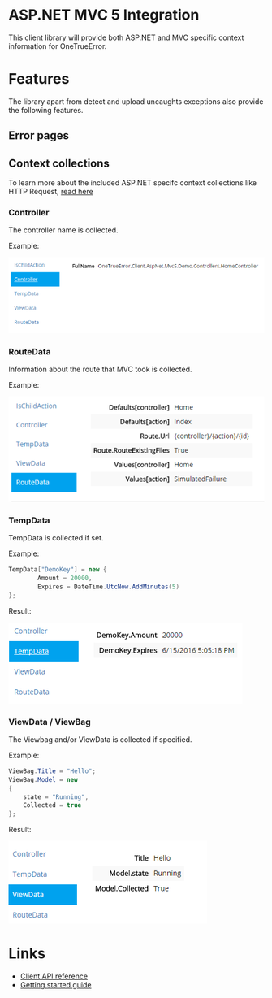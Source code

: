 ASP.NET MVC 5 Integration
=========================

This client library will provide both ASP.NET and MVC specific context information for OneTrueError.


# Features

The library apart from detect and upload uncaughts exceptions also provide the following features.

## Error pages

## Context collections

To learn more about the included ASP.NET specifc context collections like HTTP Request, [read here](../index.md)


### Controller

The controller name is collected.

Example:

![](collections/controller.png)

### RouteData

Information about the route that MVC took is collected.

Example:

![](collections/routedata.png)

### TempData

TempData is collected if set.

Example:

```csharp
TempData["DemoKey"] = new {
		Amount = 20000,
		Expires = DateTime.UtcNow.AddMinutes(5)
};
```

Result:

![](collections/tempdata.png)

### ViewData / ViewBag

The Viewbag and/or ViewData is collected if specified.

Example:

```csharp
ViewBag.Title = "Hello";
ViewBag.Model = new
{
	state = "Running",
	Collected = true
};
```

Result:

![](collections/viewdata.png)


# Links

* [Client API reference](http://onetrueerror.com/docs/api/client/aspnet/mvc5/)
* [Getting started guide](../../gettingstarted.md)

